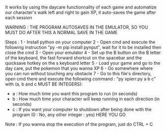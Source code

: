 It works by using the daycare functionnality of each game and automatize our character's walk left and right
to gain XP, it auto-saves the game after each session

WARNING :
THE PROGRAM AUTOSAVES IN THE EMULATOR, SO YOU MUST DO AFTER THIS A NORMAL SAVE IN THE GAME

Steps :
1 - Install python on your computer
2 - Open cmd and execute the following instruction "py -m pip install pynput", wait for it to be installed
then close the cmd
3 - Open your emulator
4 - Set up the B button on the B letter of the keyboard,
the fast forward shortcut on the spacebar and the quicksave hotkey on the s keyboard letter
5 - Load your game and go to the day care, put the pokemon that you wanna XP
6 - Go somewhere where you can run without touching any obstacle
7 - Go to this file's directory, open cmd there and execute the following command : 
"py xpierr.py a b c" with (a, b and c MUST BE INTEGERS):
   - a : How much time you want this program to run (in seconds)
   - b : How much time your character will keep running in each direction (in seconds)
   - c : If you want your computer to shutdown after being done with the program (0 : No, any other integer : yes)
HERE YOU GO 

Note : If you wanna stop the execution of the program, just do CTRL + C